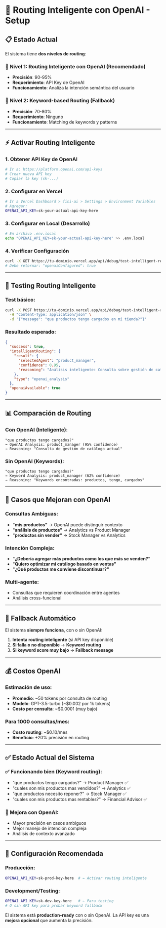 # 🧠 Routing Inteligente con OpenAI - Setup

## 📋 **Estado Actual**

El sistema tiene **dos niveles de routing**:

### 🥇 **Nivel 1: Routing Inteligente con OpenAI** (Recomendado)
- **Precisión**: 90-95%
- **Requerimiento**: API Key de OpenAI
- **Funcionamiento**: Analiza la intención semántica del usuario

### 🥈 **Nivel 2: Keyword-based Routing** (Fallback)
- **Precisión**: 70-80% 
- **Requerimiento**: Ninguno
- **Funcionamiento**: Matching de keywords y patterns

---

## ⚡ **Activar Routing Inteligente**

### 1. **Obtener API Key de OpenAI**
```bash
# Ir a: https://platform.openai.com/api-keys
# Crear nueva API key
# Copiar la key (sk-...)
```

### 2. **Configurar en Vercel**
```bash
# Ir a Vercel Dashboard > fini-ai > Settings > Environment Variables
# Agregar:
OPENAI_API_KEY=sk-your-actual-api-key-here
```

### 3. **Configurar en Local** (Desarrollo)
```bash
# En archivo .env.local
echo "OPENAI_API_KEY=sk-your-actual-api-key-here" >> .env.local
```

### 4. **Verificar Configuración**
```bash
curl -X GET https://tu-dominio.vercel.app/api/debug/test-intelligent-routing
# Debe retornar: "openaiConfigured": true
```

---

## 🧪 **Testing Routing Inteligente**

### Test básico:
```bash
curl -X POST https://tu-dominio.vercel.app/api/debug/test-intelligent-routing \
  -H "Content-Type: application/json" \
  -d '{"message": "que productos tengo cargados en mi tienda?"}'
```

### Resultado esperado:
```json
{
  "success": true,
  "intelligentRouting": {
    "result": {
      "selectedAgent": "product_manager",
      "confidence": 0.95,
      "reasoning": "Análisis inteligente: Consulta sobre gestión de catálogo..."
    },
    "type": "openai_analysis"
  },
  "openaiAvailable": true
}
```

---

## 📊 **Comparación de Routing**

### Con OpenAI (Inteligente):
```
"que productos tengo cargados?" 
→ OpenAI Analysis: product_manager (95% confidence)
→ Reasoning: "Consulta de gestión de catálogo actual"
```

### Sin OpenAI (Keywords):
```
"que productos tengo cargados?"
→ Keyword Analysis: product_manager (62% confidence) 
→ Reasoning: "Keywords encontradas: productos, tengo, cargados"
```

---

## 🎯 **Casos que Mejoran con OpenAI**

### Consultas Ambiguas:
- **"mis productos"** → OpenAI puede distinguir contexto
- **"análisis de productos"** → Analytics vs Product Manager
- **"productos sin vender"** → Stock Manager vs Analytics

### Intención Compleja:
- **"¿Debería agregar más productos como los que más se venden?"**
- **"Quiero optimizar mi catálogo basado en ventas"**
- **"¿Qué productos me conviene discontinuar?"**

### Multi-agente:
- Consultas que requieren coordinación entre agentes
- Análisis cross-funcional

---

## 🔄 **Fallback Automático**

El sistema **siempre funciona**, con o sin OpenAI:

1. **Intenta routing inteligente** (si API key disponible)
2. **Si falla o no disponible** → **Keyword routing**
3. **Si keyword score muy bajo** → **Fallback message**

---

## 💰 **Costos OpenAI**

### Estimación de uso:
- **Promedio**: ~50 tokens por consulta de routing
- **Modelo**: GPT-3.5-turbo (~$0.002 por 1k tokens)
- **Costo por consulta**: ~$0.0001 (muy bajo)

### Para 1000 consultas/mes:
- **Costo routing**: ~$0.10/mes
- **Beneficio**: +20% precisión en routing

---

## ✅ **Estado Actual del Sistema**

### ✅ **Funcionando bien (Keyword routing):**
- "que productos tengo cargados?" → Product Manager ✅
- "cuales son mis productos mas vendidos?" → Analytics ✅  
- "que productos necesito reponer?" → Stock Manager ✅
- "cuales son mis productos mas rentables?" → Financial Advisor ✅

### 🚀 **Mejora con OpenAI:**
- Mayor precisión en casos ambiguos
- Mejor manejo de intención compleja
- Análisis de contexto avanzado

---

## 🔧 **Configuración Recomendada**

### Producción:
```bash
OPENAI_API_KEY=sk-prod-key-here  # ← Activar routing inteligente
```

### Development/Testing:
```bash
OPENAI_API_KEY=sk-dev-key-here   # ← Para testing
# O sin API key para probar keyword fallback
```

El sistema está **production-ready** con o sin OpenAI. La API key es una **mejora opcional** que aumenta la precisión. 